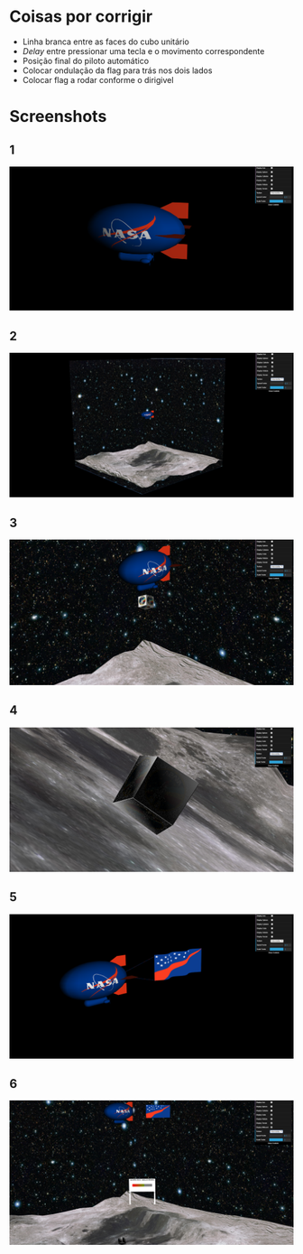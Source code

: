 # Coisas por corrigir

- Linha branca entre as faces do cubo unitário
- *Delay* entre pressionar uma tecla e o movimento correspondente
- Posição final do piloto automático
- Colocar ondulação da flag para trás nos dois lados
- Colocar flag a rodar conforme o dirigivel

# Screenshots

## 1
![](Screenshots/proj-t5g05-1.PNG)

## 2
![](Screenshots/proj-t5g05-2.PNG)

## 3
![](Screenshots/proj-t5g05-3.PNG)

## 4
![](Screenshots/proj-t5g05-4.PNG)

## 5
![](Screenshots/proj-t5g05-5.PNG)

## 6
![](Screenshots/proj-t5g05-6.PNG)
